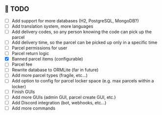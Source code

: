 ## 📝 TODO

- [ ] Add support for more databases (H2, PostgreSQL, MongoDB?)
- [ ] Add translation system, more languages
- [ ] Add delivery codes, so any person knowing the code can pick up the parcel
- [ ] Add delivery time, so the parcel can be picked up only in a specific time
- [ ] Parcel permissions for user
- [ ] Parcel return logic
- [x] Banned parcel items (configurable)
- [ ] Parcel fee
- [ ] Rewrite database to ORMLite (far in future)
- [ ] Add more parcel types (fragile, etc...)
- [ ] Add option to config for parcel locker space (e.g. max parcels within a locker)
- [ ] Finish GUIs
- [ ] Add more GUIs (admin GUI, parcel create GUI, etc.)
- [ ] Add Discord integration (bot, webhooks, etc...)
- [ ] Add more commands